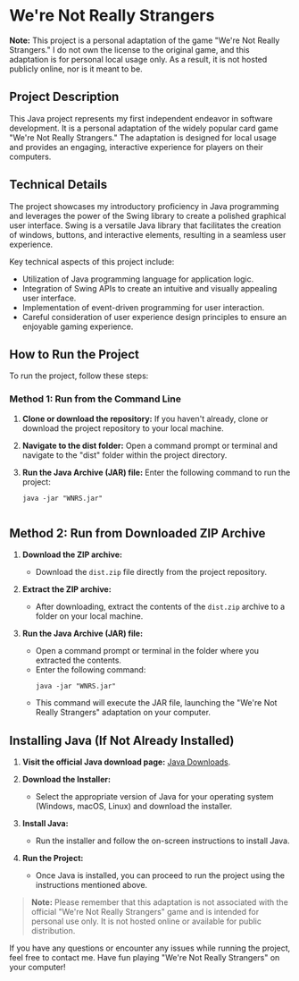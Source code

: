 # We're Not Really Strangers

**Note:** This project is a personal adaptation of the game "We're Not Really Strangers." I do not own the license to the original game, and this adaptation is for personal local usage only. 
As a result, it is not hosted publicly online, nor is it meant to be.

## Project Description

This Java project represents my first independent endeavor in software development. It is a personal adaptation of the widely popular card game "We're Not Really Strangers." The adaptation is designed for local usage and provides an engaging, interactive experience for players on their computers.

## Technical Details

The project showcases my introductory proficiency in Java programming and leverages the power of the Swing library to create a polished graphical user interface. Swing is a versatile Java library that facilitates the creation of windows, buttons, and interactive elements, resulting in a seamless user experience.

Key technical aspects of this project include:
- Utilization of Java programming language for application logic.
- Integration of Swing APIs to create an intuitive and visually appealing user interface.
- Implementation of event-driven programming for user interaction.
- Careful consideration of user experience design principles to ensure an enjoyable gaming experience.

## How to Run the Project

To run the project, follow these steps:

### Method 1: Run from the Command Line

1. **Clone or download the repository:** If you haven't already, clone or download the project repository to your local machine.

2. **Navigate to the dist folder:** Open a command prompt or terminal and navigate to the "dist" folder within the project directory.

3. **Run the Java Archive (JAR) file:** Enter the following command to run the project:

   ```shell
   java -jar "WNRS.jar"


## Method 2: Run from Downloaded ZIP Archive

1. **Download the ZIP archive:** 
   - Download the `dist.zip` file directly from the project repository.
   
2. **Extract the ZIP archive:** 
   - After downloading, extract the contents of the `dist.zip` archive to a folder on your local machine.
   
3. **Run the Java Archive (JAR) file:** 
   - Open a command prompt or terminal in the folder where you extracted the contents.
   - Enter the following command:
     ```shell
     java -jar "WNRS.jar"
     ```
   - This command will execute the JAR file, launching the "We're Not Really Strangers" adaptation on your computer.

## Installing Java (If Not Already Installed)

1. **Visit the official Java download page:** [Java Downloads](https://www.java.com/download/).
   
2. **Download the Installer:**
   - Select the appropriate version of Java for your operating system (Windows, macOS, Linux) and download the installer.
   
3. **Install Java:**
   - Run the installer and follow the on-screen instructions to install Java.
   
4. **Run the Project:**
   - Once Java is installed, you can proceed to run the project using the instructions mentioned above.

> **Note:** Please remember that this adaptation is not associated with the official "We're Not Really Strangers" game and is intended for personal use only. It is not hosted online or available for public distribution.

If you have any questions or encounter any issues while running the project, feel free to contact me. Have fun playing "We're Not Really Strangers" on your computer!
